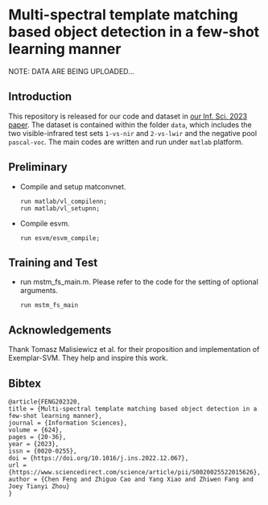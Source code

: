 # Multi-spectral template matching based object detection in a few-shot learning manner

NOTE: DATA ARE BEING UPLOADED...

## Introduction
This repository is released for our code and dataset in [our Inf. Sci. 2023 paper](https://www.sciencedirect.com/science/article/pii/S0020025522015626?via%3Dihub). The dataset is contained within the folder  `data`, which includes the two visible-infrared test sets `1-vs-nir` and `2-vs-lwir`  and the negative pool `pascal-voc`. The main codes are written and run under `matlab` platform.

## Preliminary

* Compile and setup matconvnet.

  ```
  run matlab/vl_compilenn;
  run matlab/vl_setupnn;
  ```

* Compile esvm.

  ```
  run esvm/esvm_compile;
  ```

## Training and Test

* run mstm_fs_main.m. Please refer to the code for the setting of optional arguments.

  ```
  run mstm_fs_main
  ```

## Acknowledgements

Thank Tomasz Malisiewicz et al. for their proposition and implementation of Exemplar-SVM. They help and inspire this work.

## Bibtex

```
@article{FENG202320,
title = {Multi-spectral template matching based object detection in a few-shot learning manner},
journal = {Information Sciences},
volume = {624},
pages = {20-36},
year = {2023},
issn = {0020-0255},
doi = {https://doi.org/10.1016/j.ins.2022.12.067},
url = {https://www.sciencedirect.com/science/article/pii/S0020025522015626},
author = {Chen Feng and Zhiguo Cao and Yang Xiao and Zhiwen Fang and Joey Tianyi Zhou}
}
```



